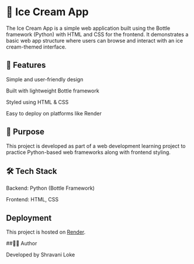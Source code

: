 # 🍦 Ice Cream App

The Ice Cream App is a simple web application built using the Bottle framework (Python) with HTML and CSS for the frontend.
It demonstrates a basic web app structure where users can browse and interact with an ice cream-themed interface.

## 🚀 Features

Simple and user-friendly design

Built with lightweight Bottle framework

Styled using HTML & CSS

Easy to deploy on platforms like Render

## 🎯 Purpose

This project is developed as part of a web development learning project to practice Python-based web frameworks along with frontend styling.

## 🛠️ Tech Stack

Backend: Python (Bottle Framework)

Frontend: HTML, CSS

## Deployment
This project is hosted on [Render]([https://render.com](https://ice-cream-app-09r2.onrender.com/)). 

##👩‍💻 Author

Developed by Shravani Loke
